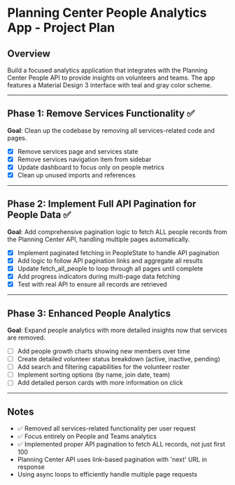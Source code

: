 # Planning Center People Analytics App - Project Plan

## Overview
Build a focused analytics application that integrates with the Planning Center People API to provide insights on volunteers and teams. The app features a Material Design 3 interface with teal and gray color scheme.

---

## Phase 1: Remove Services Functionality ✅
**Goal**: Clean up the codebase by removing all services-related code and pages.

- [x] Remove services page and services state
- [x] Remove services navigation item from sidebar
- [x] Update dashboard to focus only on people metrics
- [x] Clean up unused imports and references

---

## Phase 2: Implement Full API Pagination for People Data ✅
**Goal**: Add comprehensive pagination logic to fetch ALL people records from the Planning Center API, handling multiple pages automatically.

- [x] Implement paginated fetching in PeopleState to handle API pagination
- [x] Add logic to follow API pagination links and aggregate all results
- [x] Update fetch_all_people to loop through all pages until complete
- [x] Add progress indicators during multi-page data fetching
- [x] Test with real API to ensure all records are retrieved

---

## Phase 3: Enhanced People Analytics
**Goal**: Expand people analytics with more detailed insights now that services are removed.

- [ ] Add people growth charts showing new members over time
- [ ] Create detailed volunteer status breakdown (active, inactive, pending)
- [ ] Add search and filtering capabilities for the volunteer roster
- [ ] Implement sorting options (by name, join date, team)
- [ ] Add detailed person cards with more information on click

---

## Notes
- ✅ Removed all services-related functionality per user request
- ✅ Focus entirely on People and Teams analytics
- ✅ Implemented proper API pagination to fetch ALL records, not just first 100
- Planning Center API uses link-based pagination with 'next' URL in response
- Using async loops to efficiently handle multiple page requests